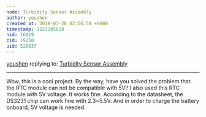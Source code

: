 ```yaml
---
node: Turbidity Sensor Assembly
author: youshen
created_at: 2018-03-28 02:56:58 +0000
timestamp: 1522205818
nid: 16019
cid: 19250
uid: 528837
---
```




[youshen](../profile/youshen) replying to: [Turbidity Sensor Assembly](../notes/MadTinker/03-26-2018/turbidity-sensor-assembly)

----
Wow, this is a cool project. By the way, have you solved the problem that the RTC module can not be compatible with 5V? 
I also used this RTC module with 5V voltage. It works fine. According to the datasheet, the DS3231 chip can work fine with 2.3~5.5V.  And in order to charge the battery onboard, 5V voltage is needed.